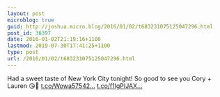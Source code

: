 ```yaml
---
layout: post
microblog: true
guid: http://joshua.micro.blog/2016/01/02/t683231075125047296.html
post_id: 36397
date: 2016-01-02T21:19:16+1100
lastmod: 2019-07-30T17:41:25+1100
type: post
url: /2016/01/02/t683231075125047296.html
---
```

Had a sweet taste of New York City tonight! So good to see you Cory + Lauren 😘🗽 [t.co/Wowa57542...](https://t.co/Wowa57542K) [t.co/f1lgPIJAX...](https://t.co/f1lgPIJAXZ)
